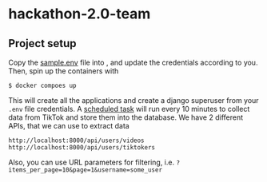 # hackathon-2.0-team

## Project setup

Copy the [sample.env](./sample.env) file into [](./.env), and update the
credentials according to you. Then, spin up the containers with

```
$ docker compoes up
```

This will create all the applications and create a django superuser from your
`.env` file credentials. A [scheduled task](./users/tasks.py) will run every
10 minutes to collect data from TikTok and store them into the database.
We have 2 different APIs, that we can use to extract data

```
http://localhost:8000/api/users/videos
http://localhost:8000/api/users/tiktokers
```

Also, you can use URL parameters for filtering,
i.e. `?items_per_page=10&page=1&username=some_user`